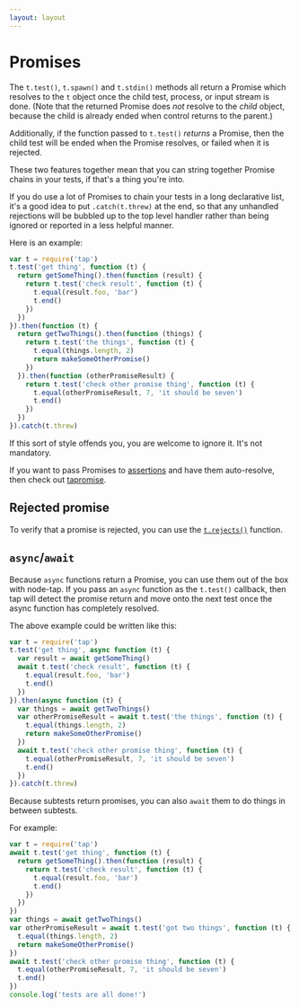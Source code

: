 ```yaml
---
layout: layout
---
```


# Promises

The `t.test()`, `t.spawn()` and `t.stdin()` methods all return a
Promise which resolves to the `t` object once the child test, process,
or input stream is done.  (Note that the returned Promise does *not*
resolve to the *child* object, because the child is already ended when
control returns to the parent.)

Additionally, if the function passed to `t.test()` *returns* a
Promise, then the child test will be ended when the Promise resolves,
or failed when it is rejected.

These two features together mean that you can string together Promise
chains in your tests, if that's a thing you're into.

If you do use a lot of Promises to chain your tests in a long
declarative list, it's a good idea to put `.catch(t.threw)` at the
end, so that any unhandled rejections will be bubbled up to the top
level handler rather than being ignored or reported in a less helpful
manner.

Here is an example:

```javascript
var t = require('tap')
t.test('get thing', function (t) {
  return getSomeThing().then(function (result) {
    return t.test('check result', function (t) {
      t.equal(result.foo, 'bar')
      t.end()
    })
  })
}).then(function (t) {
  return getTwoThings().then(function (things) {
    return t.test('the things', function (t) {
      t.equal(things.length, 2)
      return makeSomeOtherPromise()
    })
  }).then(function (otherPromiseResult) {
    return t.test('check other promise thing', function (t) {
      t.equal(otherPromiseResult, 7, 'it should be seven')
      t.end()
    })
  })
}).catch(t.threw)
```

If this sort of style offends you, you are welcome to ignore it.  It's
not mandatory.

If you want to pass Promises to [assertions](/asserts/) and have them
auto-resolve, then check out [tapromise](http://npm.im/tapromise).

## Rejected promise

To verify that a promise is rejected, you can use the
[`t.rejects()`](/asserts/#trejectspromise--fn-expectederror-message-extra)
function.

## `async`/`await`

Because `async` functions return a Promise, you can use them out of
the box with node-tap.  If you pass an `async` function as the
`t.test()` callback, then tap will detect the promise return and move
onto the next test once the async function has completely resolved.

The above example could be written like this:

```js
var t = require('tap')
t.test('get thing', async function (t) {
  var result = await getSomeThing()
  await t.test('check result', function (t) {
    t.equal(result.foo, 'bar')
    t.end()
  })
}).then(async function (t) {
  var things = await getTwoThings()
  var otherPromiseResult = await t.test('the things', function (t) {
    t.equal(things.length, 2)
    return makeSomeOtherPromise()
  })
  await t.test('check other promise thing', function (t) {
    t.equal(otherPromiseResult, 7, 'it should be seven')
    t.end()
  })
}).catch(t.threw)
```

Because subtests return promises, you can also `await` them to do
things in between subtests.

For example:

```js
var t = require('tap')
await t.test('get thing', function (t) {
  return getSomeThing().then(function (result) {
    return t.test('check result', function (t) {
      t.equal(result.foo, 'bar')
      t.end()
    })
  })
})
var things = await getTwoThings()
var otherPromiseResult = await t.test('got two things', function (t) {
  t.equal(things.length, 2)
  return makeSomeOtherPromise()
})
await t.test('check other promise thing', function (t) {
  t.equal(otherPromiseResult, 7, 'it should be seven')
  t.end()
})
console.log('tests are all done!')
```
